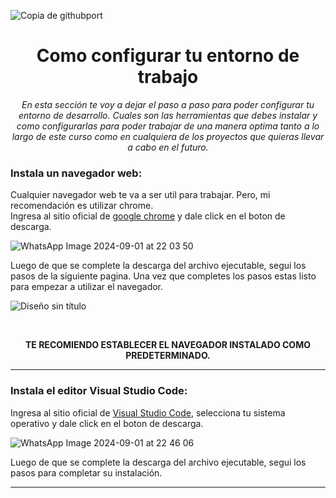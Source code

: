 ![Copia de githubport](https://github.com/user-attachments/assets/c0bed80f-ea7e-4af3-bad7-99664e7efee9)

<h1 align="center">Como configurar tu entorno de trabajo</h1>

<p align="center"><em>En esta sección te voy a dejar el paso a paso para poder configurar tu entorno de desarrollo. Cuales son las herramientas que debes instalar y como configurarlas para poder trabajar de una manera optima tanto a lo largo de este curso como en cualquiera de los proyectos que quieras llevar a cabo en el futuro.</em></p>

<h3>Instala un navegador web:</h3>
<p>Cualquier navegador web te va a ser util para trabajar. Pero, mi recomendación es utilizar chrome. <br> Ingresa al sitio oficial de <a href="https://www.google.com/intl/es-419/chrome/dr/download/?brand=JJTC&gad_source=1&gclid=CjwKCAjwodC2BhAHEiwAE67hJO4VoiLaELcAmk7-YmwOcfvJzNhBvpVX4AhphuZGXcLa3EAwKUCA7xoCRW0QAvD_BwE&gclsrc=aw.ds">google chrome</a> y dale click en el boton de descarga.</p>

![WhatsApp Image 2024-09-01 at 22 03 50](https://github.com/user-attachments/assets/546e6950-b8c0-4ac5-a3b0-b03c02422533)
<p>Luego de que se complete la descarga del archivo ejecutable, segui los pasos de la siguiente pagina. Una vez que completes los pasos estas listo para empezar a utilizar el navegador. </p>

![Diseño sin título](https://github.com/user-attachments/assets/ef862f45-34ff-4306-a3cc-23aa4a1801b3)

<br>
<p align="center"><strong>TE RECOMIENDO ESTABLECER EL NAVEGADOR INSTALADO COMO PREDETERMINADO.</strong></p>
<hr>
<h3>Instala el editor Visual Studio Code:</h3>
<p>Ingresa al sitio oficial de <a href="https://code.visualstudio.com/download">Visual Studio Code</a>, selecciona tu sistema operativo y dale click en el boton de descarga.</p>

![WhatsApp Image 2024-09-01 at 22 46 06](https://github.com/user-attachments/assets/1b17d2de-5538-47c8-9c86-aa4f2be8ae9c)
<br>
<p>Luego de que se complete la descarga del archivo ejecutable, segui los pasos para completar su instalación.</p>
<hr>
